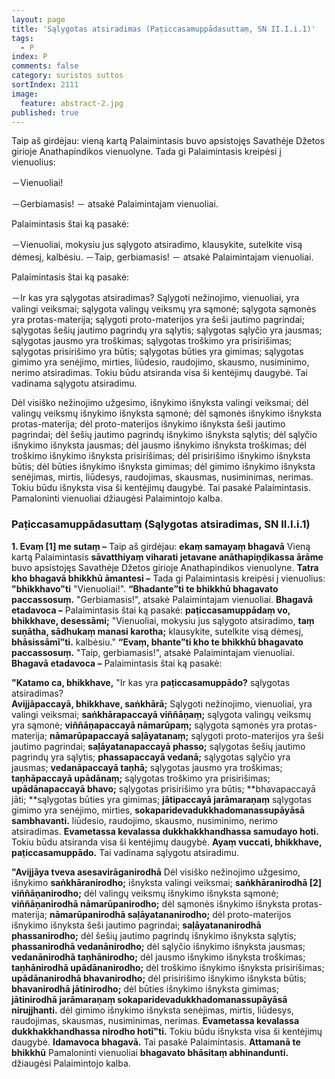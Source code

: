 ```yaml
---
layout: page
title: 'Sąlygotas atsiradimas (Paṭiccasamuppādasuttaṃ, SN II.I.i.1)'
tags:
  - P
index: P
comments: false
category: suristos suttos
sortIndex: 2111
image:
  feature: abstract-2.jpg
published: true
---
```

Taip aš girdėjau: vieną kartą Palaimintasis buvo apsistojęs Savathėje Džetos girioje Anathapindikos vienuolyne. Tada gi Palaimintasis kreipėsi į vienuolius:

－Vienuoliai!

－Gerbiamasis! － atsakė Palaimintajam vienuoliai.

Palaimintasis štai ką pasakė:

－Vienuoliai, mokysiu jus sąlygoto atsiradimo, klausykite, sutelkite visą dėmesį, kalbėsiu. －Taip, gerbiamasis! － atsakė Palaimintajam vienuoliai.

Palaimintasis štai ką pasakė:

－Ir kas yra sąlygotas atsiradimas? 
Sąlygoti nežinojimo, vienuoliai, yra valingi veiksmai;
sąlygota valingų veiksmų yra sąmonė;
sąlygota sąmonės yra protas-materija;
sąlygoti proto-materijos yra šeši jautimo pagrindai;
sąlygotas šešių jautimo pagrindų yra sąlytis;
sąlygotas sąlyčio yra jausmas;
sąlygotas jausmo yra troškimas;
sąlygotas troškimo yra prisirišimas;
sąlygotas prisirišimo yra būtis;
sąlygotas būties yra gimimas;
sąlygotas gimimo yra senėjimo, mirties, liūdesio, raudojimo, skausmo, nusiminimo, nerimo atsiradimas.
Tokiu būdu atsiranda visa ši kentėjimų daugybė. Tai vadinama sąlygotu atsiradimu.

Dėl visiško nežinojimo užgesimo, išnykimo išnyksta valingi veiksmai;
dėl valingų veiksmų išnykimo išnyksta sąmonė;
dėl sąmonės išnykimo išnyksta protas-materija;
dėl proto-materijos išnykimo išnyksta šeši jautimo pagrindai;
dėl šešių jautimo pagrindų išnykimo išnyksta sąlytis;
dėl sąlyčio išnykimo išnyksta jausmas;
dėl jausmo išnykimo išnyksta troškimas;
dėl troškimo išnykimo išnyksta prisirišimas;
dėl prisirišimo išnykimo išnyksta būtis;
dėl būties išnykimo išnyksta gimimas;
dėl gimimo išnykimo išnyksta senėjimas, mirtis, liūdesys, raudojimas, skausmas, nusiminimas, nerimas.
Tokiu būdu išnyksta visa ši kentėjimų daugybė. Tai pasakė Palaimintasis. Pamaloninti vienuoliai džiaugėsi Palaimintojo kalba.

### Paṭiccasamuppādasuttaṃ (Sąlygotas atsiradimas, SN II.I.i.1)

**1. Evaṃ [1] me sutaṃ –** Taip aš girdėjau: **ekaṃ samayaṃ bhagavā** Vieną kartą Palaimintasis **sāvatthiyaṃ viharati jetavane anāthapiṇḍikassa ārāme** buvo apsistojęs Savathėje Džetos girioje Anathapindikos vienuolyne. **Tatra kho bhagavā bhikkhū āmantesi –** Tada gi Palaimintasis kreipėsi į vienuolius: **"bhikkhavo"ti** "Vienuoliai!". **“Bhadante”ti te bhikkhū bhagavato paccassosuṃ.** "Gerbiamasis!", atsakė Palaimintajam vienuoliai. **Bhagavā etadavoca –** Palaimintasis štai ką pasakė: **paṭiccasamuppādaṃ vo, bhikkhave, desessāmi;** "Vienuoliai, mokysiu jus sąlygoto atsiradimo, **taṃ suṇātha, sādhukaṃ manasi karotha;** klausykite, sutelkite visą dėmesį, **bhāsissāmī”ti.** kalbėsiu." **“Evaṃ, bhante”ti kho te bhikkhū bhagavato paccassosuṃ.** "Taip, gerbiamasis!", atsakė Palaimintajam vienuoliai. **Bhagavā etadavoca –** Palaimintasis štai ką pasakė:

**"Katamo ca, bhikkhave,** "Ir kas yra **paṭiccasamuppādo?** sąlygotas atsiradimas?   
**Avijjāpaccayā, bhikkhave, saṅkhārā;** Sąlygoti nežinojimo, vienuoliai, yra valingi veiksmai;
**saṅkhārapaccayā viññāṇaṃ;** sąlygota valingų veiksmų yra sąmonė;
**viññāṇapaccayā nāmarūpaṃ;** sąlygota sąmonės yra protas-materija;
**nāmarūpapaccayā saḷāyatanaṃ;** sąlygoti proto-materijos yra šeši jautimo pagrindai; 
**saḷāyatanapaccayā phasso;** sąlygotas šešių jautimo pagrindų yra sąlytis;
**phassapaccayā vedanā;** sąlygotas sąlyčio yra jausmas;
**vedanāpaccayā taṇhā;** sąlygotas jausmo yra troškimas;
**taṇhāpaccayā upādānaṃ;** sąlygotas troškimo yra prisirišimas;
**upādānapaccayā bhavo;** sąlygotas prisirišimo yra būtis;
**bhavapaccayā jāti; **sąlygotas būties yra gimimas;
**jātipaccayā jarāmaraṇaṃ** sąlygotas gimimo yra senėjimo, mirties, **sokaparidevadukkhadomanassupāyāsā sambhavanti.** liūdesio, raudojimo, skausmo, nusiminimo, nerimo atsiradimas.
**Evametassa kevalassa dukkhakkhandhassa samudayo hoti.** Tokiu būdu atsiranda visa ši kentėjimų daugybė. **Ayaṃ vuccati, bhikkhave, paṭiccasamuppādo.** Tai vadinama sąlygotu atsiradimu.

**"Avijjāya tveva asesavirāganirodhā** Dėl visiško nežinojimo užgesimo, išnykimo  **saṅkhāranirodho;** išnyksta valingi veiksmai;
**saṅkhāranirodhā [2] viññāṇanirodho;** dėl valingų veiksmų išnykimo išnyksta sąmonė;
**viññāṇanirodhā nāmarūpanirodho;** dėl sąmonės išnykimo išnyksta protas-materija;
**nāmarūpanirodhā saḷāyatananirodho;** dėl proto-materijos išnykimo išnyksta šeši jautimo pagrindai;
**saḷāyatananirodhā phassanirodho;** dėl šešių jautimo pagrindų išnykimo išnyksta sąlytis;
**phassanirodhā vedanānirodho;** dėl sąlyčio išnykimo išnyksta jausmas;
**vedanānirodhā taṇhānirodho;** dėl jausmo išnykimo išnyksta troškimas;
**taṇhānirodhā upādānanirodho;** dėl troškimo išnykimo išnyksta prisirišimas;
**upādānanirodhā bhavanirodho;** dėl prisirišimo išnykimo išnyksta būtis;
**bhavanirodhā jātinirodho;** dėl būties išnykimo išnyksta gimimas;
**jātinirodhā jarāmaraṇaṃ sokaparidevadukkhadomanassupāyāsā nirujjhanti.** dėl gimimo išnykimo išnyksta senėjimas, mirtis, liūdesys, raudojimas, skausmas, nusiminimas, nerimas.
**Evametassa kevalassa dukkhakkhandhassa nirodho hotī"ti.** Tokiu būdu išnyksta visa ši kentėjimų daugybė. **Idamavoca bhagavā.** Tai pasakė Palaimintasis. **Attamanā te bhikkhū** Pamaloninti vienuoliai **bhagavato bhāsitaṃ abhinandunti.** džiaugėsi Palaimintojo kalba.
